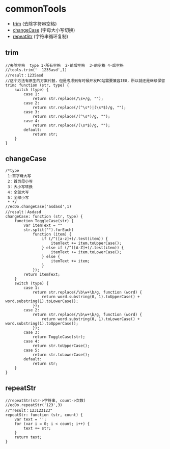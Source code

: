# commonTools
* [trim](#trim) (去除字符串空格)
* [changeCase](#changecase) (字母大小写切换)
* [repeatStr](#repeatstr) (字符串循环复制)

## trim

    //去除空格  type 1-所有空格  2-前后空格  3-前空格 4-后空格
    //tools.trim('  1235asd',1)
    //result：1235asd
    //这个方法有原生的方案代替，但是考虑到有时候开发PC站需要兼容IE8，所以就还是继续保留
    trim: function (str, type) {
        switch (type) {
            case 1:
                return str.replace(/\s+/g, "");
            case 2:
                return str.replace(/(^\s*)|(\s*$)/g, "");
            case 3:
                return str.replace(/(^\s*)/g, "");
            case 4:
                return str.replace(/(\s*$)/g, "");
            default:
                return str;
        }
    }
    
## changeCase

    /*type
     1:首字母大写
     2：首页母小写
     3：大小写转换
     4：全部大写
     5：全部小写
     * */
    //ecDo.changeCase('asdasd',1)
    //result：Asdasd
    changeCase: function (str, type) {
        function ToggleCase(str) {
            var itemText = ""
            str.split("").forEach(
                function (item) {
                    if (/^([a-z]+)/.test(item)) {
                        itemText += item.toUpperCase();
                    } else if (/^([A-Z]+)/.test(item)) {
                        itemText += item.toLowerCase();
                    } else {
                        itemText += item;
                    }
                });
            return itemText;
        }
        switch (type) {
            case 1:
                return str.replace(/\b\w+\b/g, function (word) {
                    return word.substring(0, 1).toUpperCase() + word.substring(1).toLowerCase();
                });
            case 2:
                return str.replace(/\b\w+\b/g, function (word) {
                    return word.substring(0, 1).toLowerCase() + word.substring(1).toUpperCase();
                });
            case 3:
                return ToggleCase(str);
            case 4:
                return str.toUpperCase();
            case 5:
                return str.toLowerCase();
            default:
                return str;
        }
    }
    
## repeatStr

    //repeatStr(str->字符串, count->次数)
    //ecDo.repeatStr('123',3)
    //"result：123123123"
    repeatStr: function (str, count) {
        var text = '';
        for (var i = 0; i < count; i++) {
            text += str;
        }
        return text;
    }
    